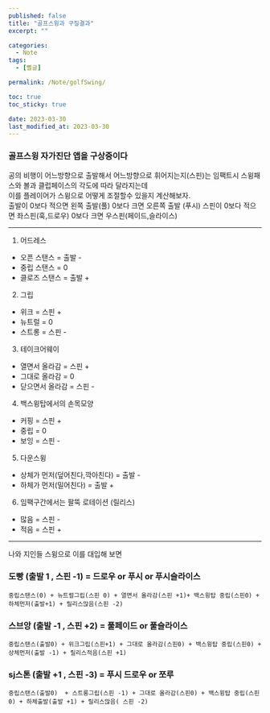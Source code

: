 ```yaml
---
published: false
title: "골프스윙과 구질결과"
excerpt: ""

categories:
  - Note
tags:
  - [뻘글]

permalink: /Note/golfSwing/

toc: true
toc_sticky: true

date: 2023-03-30
last_modified_at: 2023-03-30
---
```


### 골프스윙 자가진단 앱을 구상중이다    
공의 비행이 어느방향으로 출발해서 어느방향으로 휘어지는지(스핀)는 
임팩트시 스윙패스와 볼과 클럽페이스의 각도에 따라 달라지는데   
이를 플레이어가 스윙으로 어떻게 조절할수 있을지 계산해보자.   
출발이 0보다 적으면 왼쪽 출발(풀)  0보다 크면 오른쪽 출발 (푸시)
스핀이 0보다 적으면 좌스핀(훅,드로우) 0보다 크면 우스핀(페이드,슬라이스)

---


1. 어드레스 
- 오픈 스탠스  =  출발 -
- 중립 스탠스 = 0 
- 클로즈 스탠스 = 출발 +
2. 그립 
- 위크 = 스핀 +
- 뉴트럴 = 0
- 스트롱 = 스핀 -
3. 테이크어웨이 
- 열면서 올라감 = 스핀 +
- 그대로 올라감 = 0
- 닫으면서 올라감 = 스핀 -
4. 백스윙탑에서의 손목모양
- 커핑 = 스핀 +
- 중립 = 0 
- 보잉 = 스핀 - 
5. 다운스윙 
- 상체가 먼저(덮어친다,깍아친다) = 출발 -
- 하체가 먼저(밀어친다) = 출발 +
6. 임팩구간에서는 팔뚝 로테이션 (릴리스)
- 많음 = 스핀 -
- 적음 = 스핀 +

---

나와 지인들 스윙으로 이를 대입해 보면

### **도빵**  (출발 1 , 스핀 -1) = 드로우 or 푸시 or 푸시슬라이스   
`중립스탠스(0) + 뉴트럴그립(스핀 0) + 열면서 올라감(스핀 +1)+ 백스윙탑 중립(스핀0) + 하체먼저(출발+1) + 릴리스많음(스핀 -2)`   

### **스브앙**  (출발 -1 , 스핀 +2)  = 풀페이드 or 풀슬라이스   
`중립스탠스(출발0) + 위크그립(스핀+1) + 그대로 올라감(스핀0) + 백스윙탑 중립(스핀0) + 상체먼저(출발 -1) + 릴리스적음(스핀 +1)`

### **sj스톤** (출발 +1 , 스핀 -3) = 푸시 드로우 or 쪼루    
`중립스탠스(출발0)  + 스트롱그립(스핀 -1) + 그대로 올라감(스핀0) + 백스윙탑 중립(스핀0) + 하체출발(출발 +1) + 릴리스많음( 스핀 -2)` 
